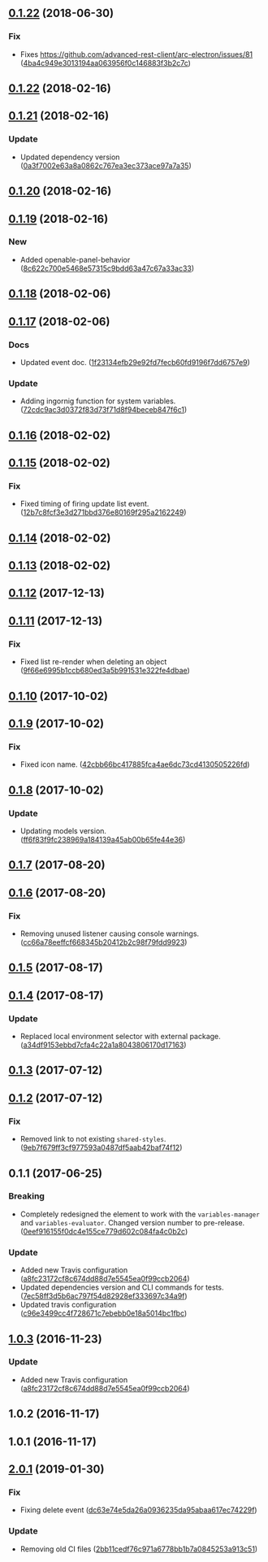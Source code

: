 <a name="0.1.22"></a>
## [0.1.22](https://github.com/advanced-rest-client/variables-editor/compare/0.1.21...0.1.22) (2018-06-30)


### Fix

* Fixes https://github.com/advanced-rest-client/arc-electron/issues/81 ([4ba4c949e3013194aa063956f0c146883f3b2c7c](https://github.com/advanced-rest-client/variables-editor/commit/4ba4c949e3013194aa063956f0c146883f3b2c7c))



<a name="0.1.22"></a>
## [0.1.22](https://github.com/advanced-rest-client/variables-editor/compare/0.1.21...0.1.22) (2018-02-16)




<a name="0.1.21"></a>
## [0.1.21](https://github.com/advanced-rest-client/variables-editor/compare/0.1.20...0.1.21) (2018-02-16)


### Update

* Updated dependency version ([0a3f7002e63a8a0862c767ea3ec373ace97a7a35](https://github.com/advanced-rest-client/variables-editor/commit/0a3f7002e63a8a0862c767ea3ec373ace97a7a35))



<a name="0.1.20"></a>
## [0.1.20](https://github.com/advanced-rest-client/variables-editor/compare/0.1.19...0.1.20) (2018-02-16)




<a name="0.1.19"></a>
## [0.1.19](https://github.com/advanced-rest-client/variables-editor/compare/0.1.18...0.1.19) (2018-02-16)


### New

* Added openable-panel-behavior ([8c622c700e5468e57315c9bdd63a47c67a33ac33](https://github.com/advanced-rest-client/variables-editor/commit/8c622c700e5468e57315c9bdd63a47c67a33ac33))



<a name="0.1.18"></a>
## [0.1.18](https://github.com/advanced-rest-client/variables-editor/compare/0.1.17...0.1.18) (2018-02-06)




<a name="0.1.17"></a>
## [0.1.17](https://github.com/advanced-rest-client/variables-editor/compare/0.1.16...0.1.17) (2018-02-06)


### Docs

* Updated event doc. ([1f23134efb29e92fd7fecb60fd9196f7dd6757e9](https://github.com/advanced-rest-client/variables-editor/commit/1f23134efb29e92fd7fecb60fd9196f7dd6757e9))

### Update

* Adding ingornig function for system variables. ([72cdc9ac3d0372f83d73f71d8f94beceb847f6c1](https://github.com/advanced-rest-client/variables-editor/commit/72cdc9ac3d0372f83d73f71d8f94beceb847f6c1))



<a name="0.1.16"></a>
## [0.1.16](https://github.com/advanced-rest-client/variables-editor/compare/0.1.15...0.1.16) (2018-02-02)




<a name="0.1.15"></a>
## [0.1.15](https://github.com/advanced-rest-client/variables-editor/compare/0.1.14...0.1.15) (2018-02-02)


### Fix

* Fixed timing of firing update list event. ([12b7c8fcf3e3d271bbd376e80169f295a2162249](https://github.com/advanced-rest-client/variables-editor/commit/12b7c8fcf3e3d271bbd376e80169f295a2162249))



<a name="0.1.14"></a>
## [0.1.14](https://github.com/advanced-rest-client/variables-editor/compare/0.1.13...0.1.14) (2018-02-02)




<a name="0.1.13"></a>
## [0.1.13](https://github.com/advanced-rest-client/variables-editor/compare/0.1.12...0.1.13) (2018-02-02)




<a name="0.1.12"></a>
## [0.1.12](https://github.com/advanced-rest-client/variables-editor/compare/0.1.11...0.1.12) (2017-12-13)




<a name="0.1.11"></a>
## [0.1.11](https://github.com/advanced-rest-client/variables-editor/compare/0.1.10...0.1.11) (2017-12-13)


### Fix

* Fixed list re-render when deleting an object ([9f66e6995b1ccb680ed3a5b991531e322fe4dbae](https://github.com/advanced-rest-client/variables-editor/commit/9f66e6995b1ccb680ed3a5b991531e322fe4dbae))



<a name="0.1.10"></a>
## [0.1.10](https://github.com/advanced-rest-client/variables-editor/compare/0.1.9...0.1.10) (2017-10-02)




<a name="0.1.9"></a>
## [0.1.9](https://github.com/advanced-rest-client/variables-editor/compare/0.1.8...0.1.9) (2017-10-02)


### Fix

* Fixed icon name. ([42cbb66bc417885fca4ae6dc73cd4130505226fd](https://github.com/advanced-rest-client/variables-editor/commit/42cbb66bc417885fca4ae6dc73cd4130505226fd))



<a name="0.1.8"></a>
## [0.1.8](https://github.com/advanced-rest-client/variables-editor/compare/0.1.6...0.1.8) (2017-10-02)


### Update

* Updating models version. ([ff6f83f9fc238969a184139a45ab00b65fe44e36](https://github.com/advanced-rest-client/variables-editor/commit/ff6f83f9fc238969a184139a45ab00b65fe44e36))



<a name="0.1.7"></a>
## [0.1.7](https://github.com/advanced-rest-client/variables-editor/compare/0.1.6...0.1.7) (2017-08-20)




<a name="0.1.6"></a>
## [0.1.6](https://github.com/advanced-rest-client/variables-editor/compare/0.1.5...0.1.6) (2017-08-20)


### Fix

* Removing unused listener causing console warnings. ([cc66a78eeffcf668345b20412b2c98f79fdd9923](https://github.com/advanced-rest-client/variables-editor/commit/cc66a78eeffcf668345b20412b2c98f79fdd9923))



<a name="0.1.5"></a>
## [0.1.5](https://github.com/advanced-rest-client/variables-editor/compare/0.1.4...0.1.5) (2017-08-17)




<a name="0.1.4"></a>
## [0.1.4](https://github.com/advanced-rest-client/variables-editor/compare/0.1.3...0.1.4) (2017-08-17)


### Update

* Replaced local environment selector with external package. ([a34df9153ebbd7cfa4c22a1a8043806170d17163](https://github.com/advanced-rest-client/variables-editor/commit/a34df9153ebbd7cfa4c22a1a8043806170d17163))



<a name="0.1.3"></a>
## [0.1.3](https://github.com/advanced-rest-client/variables-editor/compare/0.1.2...v0.1.3) (2017-07-12)




<a name="0.1.2"></a>
## [0.1.2](https://github.com/advanced-rest-client/variables-editor/compare/0.1.1...v0.1.2) (2017-07-12)


### Fix

* Removed link to not existing `shared-styles`. ([9eb7f679ff3cf977593a0487df5aab42baf74f12](https://github.com/advanced-rest-client/variables-editor/commit/9eb7f679ff3cf977593a0487df5aab42baf74f12))



<a name="0.1.1"></a>
## 0.1.1 (2017-06-25)


### Breaking

* Completely redesigned the element to work with the `variables-manager` and `variables-evaluator`. Changed version number to pre-release. ([0eef916155f0dc4e155ce779d602c084fa4c0b2c](https://github.com/advanced-rest-client/variables-editor/commit/0eef916155f0dc4e155ce779d602c084fa4c0b2c))

### Update

* Added new Travis configuration ([a8fc23172cf8c674dd88d7e5545ea0f99ccb2064](https://github.com/advanced-rest-client/variables-editor/commit/a8fc23172cf8c674dd88d7e5545ea0f99ccb2064))
* Updated dependencies version and CLI commands for tests. ([7ec58ff3d5b6ac797f54d82928ef333697c34a9f](https://github.com/advanced-rest-client/variables-editor/commit/7ec58ff3d5b6ac797f54d82928ef333697c34a9f))
* Updated travis configuration ([c96e3499cc4f728671c7ebebb0e18a5014bc1fbc](https://github.com/advanced-rest-client/variables-editor/commit/c96e3499cc4f728671c7ebebb0e18a5014bc1fbc))



<a name="1.0.3"></a>
## [1.0.3](https://github.com/advanced-rest-client/variables-editor/compare/1.0.2...v1.0.3) (2016-11-23)


### Update

* Added new Travis configuration ([a8fc23172cf8c674dd88d7e5545ea0f99ccb2064](https://github.com/advanced-rest-client/variables-editor/commit/a8fc23172cf8c674dd88d7e5545ea0f99ccb2064))



<a name="1.0.2"></a>
## 1.0.2 (2016-11-17)




<a name="1.0.1"></a>
## 1.0.1 (2016-11-17)




## [2.0.1](https://github.com/advanced-rest-client/variables-editor/compare/2.0.0...2.0.1) (2019-01-30)


### Fix

* Fixing delete event ([dc63e74e5da26a0936235da95abaa617ec74229f](https://github.com/advanced-rest-client/variables-editor/commit/dc63e74e5da26a0936235da95abaa617ec74229f))

### Update

* Removing old CI files ([2bb11cedf76c971a6778bb1b7a0845253a913c51](https://github.com/advanced-rest-client/variables-editor/commit/2bb11cedf76c971a6778bb1b7a0845253a913c51))



